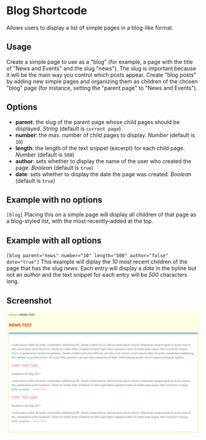 # Blog Shortcode
Allows users to display a list of simple pages in a blog-like format.

## Usage
Create a simple page to use as a "blog" (for example, a page with the title of "News and Events" and the slug "news"). The slug is important because it will be the main way you control which posts appear. Create "blog posts" by adding new simple pages and organizing them as children of the chosen "blog" page (for instance, setting the "parent page" to "News and Events"). 

## Options
- **parent**: the slug of the parent page whose child pages should be displayed. *String* (default is `current page`)
- **number**: the max. number of child pages to display. *Number* (default is `10`)
- **length**: the length of the text snippet (excerpt) for each child page. *Number* (default is `500`)
- **author**: sets whether to display the name of the user who created the page. *Boolean* (default is `true`)
- **date**: sets whether to display the date the page was created. *Boolean* (default is `true`)

## Example with no options
`[blog]`
Placing this on a simple page will display all children of that page as a blog-styled list, with the most recently-added at the top.

## Example with all options
`[blog parent="news" number="10" length="500" author="false" date="true"]`
This example will diplay the *10* most recent children of the page that has the slug *news*. Each entry will display a *date* in the byline but not an *author* and the text snippet for each entry will be *500* characters long.

## Screenshot
![Screenshot](plugin.png)